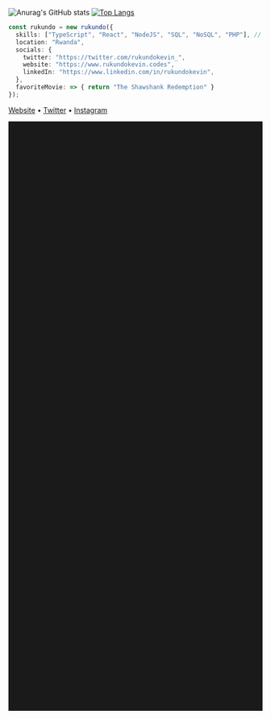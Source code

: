  <!-- Hi there! Feel free to make this your own but don't dare use my info -->
![Anurag's GitHub stats](https://github-readme-stats.vercel.app/api?username=rukundo-kevin&&count_private=true&&show_icons=true&theme=vue-dark&&hide_rank=true&&custom_title=Rukundo%%Stats&&include_all_commits=true)
[![Top Langs](https://github-readme-stats.vercel.app/api/top-langs/?username=rukundo-kevin&langs_count=3&&show_icons=false&theme=vue-dark)](https://github.com/anuraghazra/github-readme-stats)
```ts
const rukundo = new rukundo({
  skills: ["TypeScript", "React", "NodeJS", "SQL", "NoSQL", "PHP"], // and a few more  :(
  location: "Rwanda",
  socials: {
    twitter: "https://twitter.com/rukundokevin_", 
    website: "https://www.rukundokevin.codes",
    linkedIn: "https://www.linkedin.com/in/rukundokevin",
  },
  favoriteMovie: => { return "The Shawshank Redemption" }
});
```
 <div style="align:center">
   <a href="https://www.rukundokevin.codes" target="_blank">Website</a> • 
   <a href="https://www.twitter.com/rukundokevin_" target="_blank"><i class="fab fa-twitter"></i> Twitter</a> •
   <a href="https://www.instagram.com/rukundokev.in/" target="_blank">Instagram</a> </h4>
<div>
 <hr style="height:30%">

 

